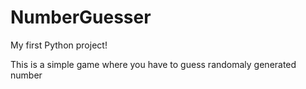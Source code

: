# NumberGuesser
My first Python project!

This is a simple game where you have to guess randomaly generated number
